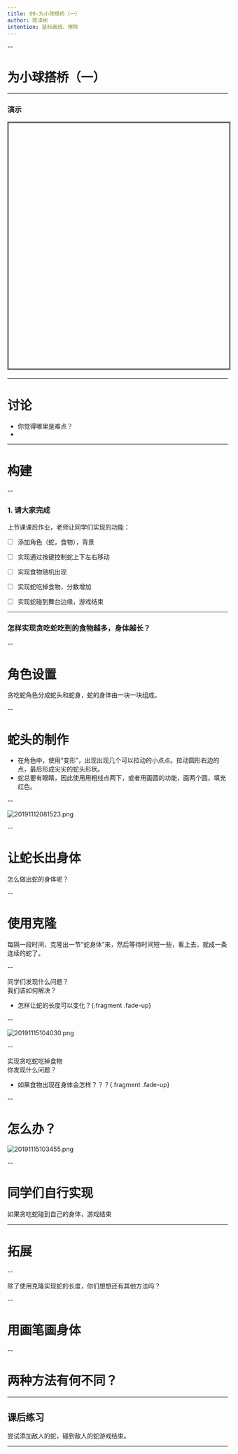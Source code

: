 ```yaml
---
title: 09-为小球搭桥（一）
author: 陈泽彬
intention: 鼠标画线、擦除
---
```




--

# 为小球搭桥（一）

---

### 演示

<iframe data-src="https://kada.163.com/project/4206537-2506047.htm" width="800" height="560" frameborder="0" marginwidth="0" marginheight="0" scrolling="yes" style="border:3px solid #666; margin-bottom:5px; max-width: 100%;" allowfullscreen=""></iframe>

---

# 讨论
- 你觉得哪里是难点？
- 


---

# 构建

--

### 1. 请大家完成
 
 上节课课后作业，老师让同学们实现的功能：  
- [ ] 添加角色（蛇，食物），背景  
- [ ] 实现通过按键控制蛇上下左右移动  
- [ ] 实现食物随机出现  
- [ ] 实现蛇吃掉食物，分数增加  
- [ ] 实现蛇碰到舞台边缘，游戏结束  


---

### 怎样实现贪吃蛇吃到的食物越多，身体越长？

--

# 角色设置
贪吃蛇角色分成蛇头和蛇身，蛇的身体由一块一块组成。

--

# 蛇头的制作

- 在角色中，使用“变形”，出现出现几个可以拉动的小点点。拉动圆形右边的点，最后形成尖尖的蛇头形状。   
- 蛇总要有眼睛，因此使用用粗线点两下，或者用画圆的功能，画两个圆，填充红色。  

--

![20191112081523.png](https://i.loli.net/2019/11/12/crp6k13yUdI4WYo.png)  

--

# 让蛇长出身体

怎么做出蛇的身体呢？ 

--

# 使用克隆
每隔一段时间，克隆出一节“蛇身体”来，然后等待时间短一些，看上去，就成一条连续的蛇了。 

--

同学们发现什么问题？  
我们该如何解决？  
- 怎样让蛇的长度可以变化？{.fragment .fade-up}

--

![20191115104030.png](https://i.loli.net/2019/11/15/jpJdYu6tP7riyQo.png)

--

实现贪吃蛇吃掉食物  
你发现什么问题？  
- 如果食物出现在身体会怎样？？？{.fragment .fade-up}

--

# 怎么办？  

![20191115103455.png](https://i.loli.net/2019/11/15/xsb6tBX9e4PKG2o.png)

--

# 同学们自行实现

如果贪吃蛇碰到自己的身体，游戏结束

---

# 拓展

--

除了使用克隆实现蛇的长度，你们想想还有其他方法吗？

--

# 用画笔画身体

--

# 两种方法有何不同？

---

## 课后练习
尝试添加敌人的蛇，碰到敌人的蛇游戏结束。

---

